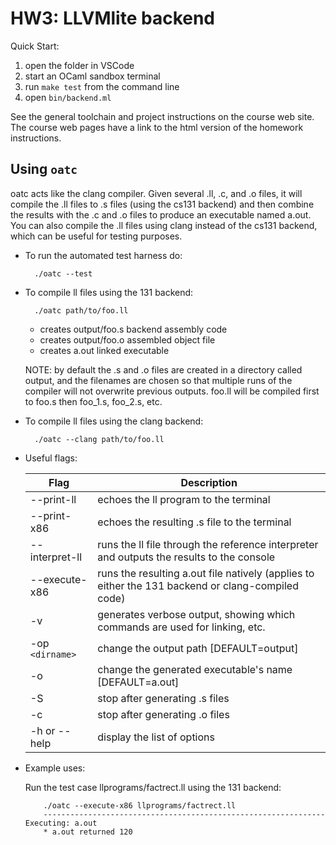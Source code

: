 # HW3: LLVMlite backend

Quick Start:

1. open the folder in VSCode
2. start an OCaml sandbox terminal
3. run `make test` from the command line
4. open `bin/backend.ml`

See the general toolchain and project instructions on the course web site. The
course web pages have a link to the html version of the homework instructions.

Using ``oatc``
--------------
oatc acts like the clang compiler.  Given several .ll, .c, and .o
files, it will compile the .ll files to .s files (using the cs131
backend) and then combine the results with the .c and .o files to
produce an executable named a.out.  You can also compile the .ll files
using clang instead of the cs131 backend, which can be useful for
testing purposes.


* To run the automated test harness do:

        ./oatc --test

* To compile ll files using the 131 backend:

        ./oatc path/to/foo.ll

  - creates output/foo.s   backend assembly code
  - creates output/foo.o   assembled object file
  - creates a.out          linked executable

  NOTE: by default the .s and .o files are created in a directory
  called output, and the filenames are chosen so that multiple runs of
  the compiler will not overwrite previous outputs.  foo.ll will be
  compiled first to foo.s then foo\_1.s, foo\_2.s, etc.

* To compile ll files using the clang backend:

        ./oatc --clang path/to/foo.ll

* Useful flags:

  | Flag              | Description                                                                                       |
  |-------------------|---------------------------------------------------------------------------------------------------|
  | --print-ll        | echoes the ll program to the terminal                                                             |
  | --print-x86       | echoes the resulting .s file to the terminal                                                      |
  | --interpret-ll    | runs the ll file through the reference interpreter and outputs the results to the console         |
  | --execute-x86     | runs the resulting a.out file natively (applies to either the 131 backend or clang-compiled code) |
  | -v                | generates verbose output, showing which commands are used for linking, etc.                       |
  | -op ``<dirname>`` | change the output path [DEFAULT=output]                                                           |
  | -o                | change the generated executable's name [DEFAULT=a.out]                                            |
  | -S                | stop after generating .s files                                                                    |
  | -c                | stop after generating .o files                                                                    |
  | -h or --help      | display the list of options                                                                       |

* Example uses:

  Run the test case llprograms/factrect.ll using the 131 backend:


          ./oatc --execute-x86 llprograms/factrect.ll 
          --------------------------------------------------------------- Executing: a.out
          * a.out returned 120
